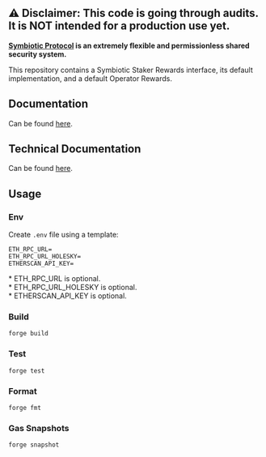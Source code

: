 ## ⚠️ Disclaimer: This code is going through audits. It is NOT intended for a production use yet.

**[Symbiotic Protocol](https://symbiotic.fi) is an extremely flexible and permissionless shared security system.**

This repository contains a Symbiotic Staker Rewards interface, its default implementation, and a default Operator Rewards.

## Documentation

Can be found [here](https://docs.symbiotic.fi/core-modules/rewards).

## Technical Documentation

Can be found [here](./specs).

## Usage

### Env

Create `.env` file using a template:

```
ETH_RPC_URL=
ETH_RPC_URL_HOLESKY=
ETHERSCAN_API_KEY=
```

\* ETH_RPC_URL is optional.<br/>\* ETH_RPC_URL_HOLESKY is optional.<br/>\* ETHERSCAN_API_KEY is optional.

### Build

```shell
forge build
```

### Test

```shell
forge test
```

### Format

```shell
forge fmt
```

### Gas Snapshots

```shell
forge snapshot
```
